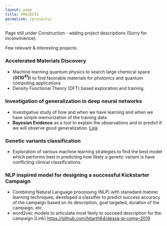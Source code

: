 ```yaml
---
layout: page
title: PROJECTS
permalink: /projects/
---
```


Page still under Construction - adding project descriptions (Sorry for inconvinience): 

Few relevant & interesting projects:

### Accelerated Materials Discovery
  * Machine learning quantum physics to search large chemical space (**O(10<sup>41</sup>)**) to find favorable materials for photonics and quantum computing applications
  * Density Functional Theory (DFT) based exploration and training. 


### Investigation of generalization in deep neural networks
  * Investigative study of how and when we have learning and when we have simple memorization of the training data
  * **Bayesian Evidence** as a tool to explain the observations and to predict if we will observe good generalization. [Link](generalization_nn.pdf)


### Genetic variants classification 
  * Exploration of various machine learning strategies to find the best model which performs best in predicting how likely a genetic variant is have conflicting clinical classifications. 
  
### NLP inspired model for designing a successful Kickstarter Campaign 
 * Combining Natural Language processing (NLP) with stanadard mahine learning techniques, developed a classifier to predict success accuracy of the campaign based on its description, goal targeted, duration of the campaign, etc.
 * word2vec models to articulate most likely to succeed description for the campaign [Link] https://github.com/hitarth64/dessa-ai-comp-2019
